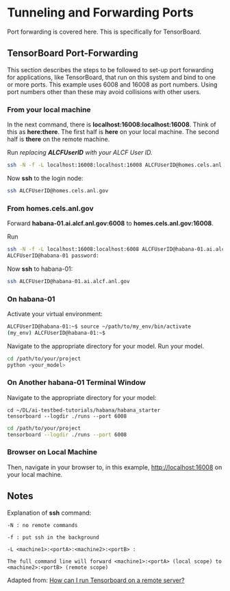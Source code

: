 # Tunneling and Forwarding Ports

Port forwarding is covered here.  This is specifically for TensorBoard.

## TensorBoard Port-Forwarding

This section describes the steps to be followed to set-up port forwarding for applications,
like TensorBoard, that run on this system and bind to one or more ports.
This example uses 6008 and 16008 as port numbers. Using port numbers other than these may
avoid collisions with other users.

### From your local machine

In the next command, there is **localhost:16008:localhost:16008**.
Think of this as **here:there**.  The first half is **here** on your local machine.
The second half is **there** on the remote machine.

Run
*replacing* ***ALCFUserID*** *with your ALCF User ID.*

```bash
ssh -N -f -L localhost:16008:localhost:16008 ALCFUserID@homes.cels.anl.gov
```

Now **ssh** to the login node:

```bash
ssh ALCFUserID@homes.cels.anl.gov
```

### From **homes.cels.anl.gov**

Forward **habana-01.ai.alcf.anl.gov:6008** to **homes.cels.anl.gov:16008**.

Run

```bash
ssh -N -f -L localhost:16008:localhost:6008 ALCFUserID@habana-01.ai.alcf.anl.gov
ALCFUserID@habana-01 password:
```

Now **ssh** to habana-01:

```bash
ssh ALCFUserID@habana-01.ai.alcf.anl.gov
```

### On **habana-01**

Activate your virtual environment:

```bash
ALCFUserID@habana-01:~$ source ~/path/to/my_env/bin/activate
(my_env) ALCFUserID@habana-01:~$
```

Navigate to the appropriate directory for your model.
Run your model.

```bash
cd /path/to/your/project
python <your_model>
```

### On Another habana-01 Terminal Window

Navigate to the appropriate directory for your model:

```console
cd ~/DL/ai-testbed-tutorials/habana/habana_starter
tensorboard --logdir ./runs --port 6008
```

```bash
cd /path/to/your/project
tensorboard --logdir ./runs --port 6008
```

### Browser on Local Machine

Then, navigate in your browser to, in this example, [http://localhost:16008](http://localhost:16008) on your local machine.

## Notes

Explanation of **ssh** command:

```text
-N : no remote commands

-f : put ssh in the background

-L <machine1>:<portA>:<machine2>:<portB> :

The full command line will forward <machine1>:<portA> (local scope) to <machine2>:<portB> (remote scope)
```

Adapted from:  [How can I run Tensorboard on a remote server?](https://stackoverflow.com/questions/37987839/how-can-i-run-tensorboard-on-a-remote-server)
